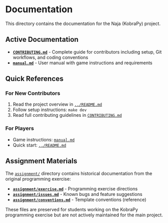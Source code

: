 # Documentation

This directory contains the documentation for the Naja (KobraPy) project.

## Active Documentation

- **[`CONTRIBUTING.md`](CONTRIBUTING.md)** - Complete guide for contributors including setup, Git workflows, and coding conventions
- **[`manual.md`](manual.md)** - User manual with game instructions and requirements

## Quick References

### For New Contributors
1. Read the project overview in [`../README.md`](../README.md)
2. Follow setup instructions: `make dev`
3. Read full contributing guidelines in [`CONTRIBUTING.md`](CONTRIBUTING.md)

### For Players
- Game instructions: [`manual.md`](manual.md)
- Quick start: [`../README.md`](../README.md#quick-start)

## Assignment Materials

The [`assignment/`](assignment/) directory contains historical documentation from the original programming exercise:

- **[`assignment/exercise.md`](assignment/exercise.md)** - Programming exercise directions
- **[`assignment/issues.md`](assignment/issues.md)** - Known bugs and feature suggestions
- **[`assignment/conventions.md`](assignment/conventions.md)** - Template conventions (reference)

These files are preserved for students working on the KobraPy programming exercise but are not actively maintained for the main project.
